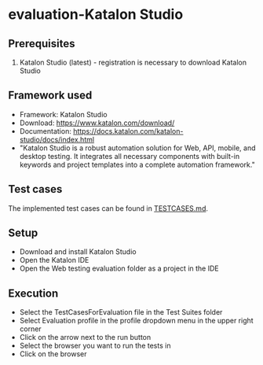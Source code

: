 # evaluation-Katalon Studio

## Prerequisites

1. Katalon Studio (latest) - registration is necessary to download Katalon Studio 

## Framework used

- Framework: Katalon Studio
- Download: https://www.katalon.com/download/
- Documentation: https://docs.katalon.com/katalon-studio/docs/index.html
- "Katalon Studio is a robust automation solution for Web, API, mobile, and desktop testing. It integrates all necessary components with built-in keywords and project templates into a complete automation framework." 

## Test cases

The implemented test cases can be found in [TESTCASES.md](TESTCASES.md).

## Setup

- Download and install Katalon Studio
- Open the Katalon IDE
- Open the Web testing evaluation folder as a project in the IDE

## Execution

- Select the TestCasesForEvaluation file in the Test Suites folder
- Select Evaluation profile in the profile dropdown menu in the upper right corner
- Click on the arrow next to the run button
- Select the browser you want to run the tests in
- Click on the browser

